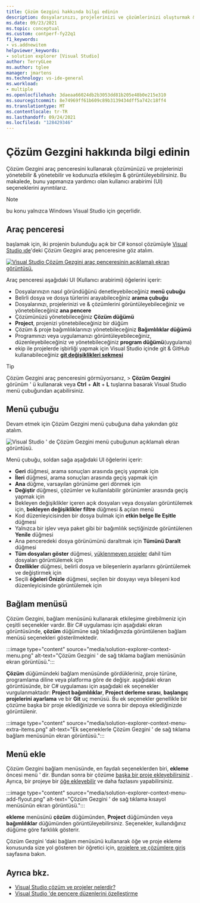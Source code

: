 ```yaml
---
title: Çözüm Gezgini hakkında bilgi edinin
description: dosyalarınızı, projelerinizi ve çözümlerinizi oluşturmak & yönetmek için Visual Studio Çözüm Gezgini araç penceresini nasıl kullanabileceğinizi öğrenin.
ms.date: 09/23/2021
ms.topic: conceptual
ms.custom: contperf-fy22q1
f1_keywords:
- vs.addnewitem
helpviewer_keywords:
- solution explorer [Visual Studio]
author: TerryGLee
ms.author: tglee
manager: jmartens
ms.technology: vs-ide-general
ms.workload:
- multiple
ms.openlocfilehash: 3daeaa66024db2b3053dd81b205e48b0e215e310
ms.sourcegitcommit: 8e74969ff61b609c89b3139434dff5a742c18ff4
ms.translationtype: MT
ms.contentlocale: tr-TR
ms.lasthandoff: 09/24/2021
ms.locfileid: "128429346"
---
```

# <a name="learn-about-solution-explorer"></a>Çözüm Gezgini hakkında bilgi edinin

Çözüm Gezgini araç penceresini kullanarak çözümünüzü ve projelerinizi yönetebilir & yönetebilir ve kodunuzla etkileşim & görüntüleyebilirsiniz. Bu makalede, bunu yapmanıza yardımcı olan kullanıcı arabirimi (UI) seçeneklerini ayrıntılarız.

> [!NOTE]
> bu konu yalnızca Windows Visual Studio için geçerlidir.

## <a name="tool-window"></a>Araç penceresi

başlamak için, iki projenin bulunduğu açık bir C# konsol çözümüyle [Visual Studio ıde](../get-started/visual-studio-ide.md)'deki Çözüm Gezgini araç penceresine göz atalım.

[![Visual Studio Çözüm Gezgini araç penceresinin açıklamalı ekran görüntüsü.](media/solution-explorer-tool-window.png)](media/solution-explorer-tool-window.png#lightbox)

Araç penceresi aşağıdaki UI (Kullanıcı arabirimi) öğelerini içerir:

- Dosyalarınızın nasıl göründüğünü denetleyebileceğiniz **menü çubuğu**
- Belirli dosya ve dosya türlerini arayabileceğiniz **arama çubuğu**
- Dosyalarınızı, projelerinizi ve & çözümlerini görüntüleyebileceğiniz ve yönetebileceğiniz **ana pencere**
- Çözümünüzü yönetebileceğiniz **Çözüm düğümü**
- **Project**, projenizi yönetebileceğiniz bir düğüm
- Çözüm & proje bağımlılıklarınızı yönetebileceğiniz **Bağımlılıklar düğümü**
- Programınızı veya uygulamanızı görüntüleyebileceğiniz, düzenleyebileceğiniz ve yönetebileceğiniz **program düğümü**(uygulama)
- ekip ile projelerde işbirliği yapmak için Visual Studio içinde git & GitHub kullanabileceğiniz **[git değişiklikleri sekmesi](../version-control/git-with-visual-studio.md?view=vs-2019&preserve-view=true#git-changes-window)**

> [!TIP]
> Çözüm Gezgini araç penceresini görmüyorsanız,   >  **Çözüm Gezgini** görünüm ' ü kullanarak veya **Ctrl** + **Alt** + **L** tuşlarına basarak Visual Studio menü çubuğundan açabilirsiniz.

## <a name="menu-bar"></a>Menü çubuğu

Devam etmek için Çözüm Gezgini menü çubuğuna daha yakından göz atalım.

![Visual Studio ' de Çözüm Gezgini menü çubuğunun açıklamalı ekran görüntüsü.](media/solution-explorer-menu-bar.png)

Menü çubuğu, soldan sağa aşağıdaki UI öğelerini içerir:

- **Geri** düğmesi, arama sonuçları arasında geçiş yapmak için
- **İleri** düğmesi, arama sonuçları arasında geçiş yapmak için
- **Ana** düğme, varsayılan görünüme geri dönmek için
- **Değiştir** düğmesi, çözümler ve kullanılabilir görünümler arasında geçiş yapmak için
- Bekleyen değişiklikler içeren açık dosyaları veya dosyaları görüntülemek için, **bekleyen değişiklikler filtre** düğmesi & açılan menü
- Kod düzenleyicisinden bir dosya bulmak için **etkin belge Ile Eşitle** düğmesi
- Yalnızca bir işlev veya paket gibi bir bağımlılık seçtiğinizde görüntülenen **Yenile** düğmesi
- Ana penceredeki dosya görünümünü daraltmak için **Tümünü Daralt** düğmesi
- **Tüm dosyaları göster** düğmesi, [yüklenmeyen projeler](filtered-solutions.md#toggle-unloaded-project-visibility) dahil tüm dosyaları görüntülemek için
- **Özellikler** düğmesi, belirli dosya ve bileşenlerin ayarlarını görüntülemek ve değiştirmek için
- Seçili **öğeleri Önizle** düğmesi, seçilen bir dosyayı veya bileşeni kod düzenleyicisinde görüntülemek için

## <a name="context-menu"></a>Bağlam menüsü

Çözüm Gezgini, bağlam menüsünü kullanarak etkileşime girebilmeniz için çeşitli seçenekler vardır. Bir C# uygulaması için aşağıdaki ekran görüntüsünde, **çözüm** düğümüne sağ tıkladığınızda görüntülenen bağlam menüsü seçenekleri gösterilmektedir.

:::image type="content" source="media/solution-explorer-context-menu.png" alt-text="Çözüm Gezgini ' de sağ tıklama bağlam menüsünün ekran görüntüsü.":::

**Çözüm** düğümündeki bağlam menüsünde gördükleriniz, proje türüne, programlama diline veya platforma göre de değişir. aşağıdaki ekran görüntüsünde, bir C# uygulaması için aşağıdaki ek seçenekler vurgulanmaktadır: **Project bağımlılıklar**, **Project derleme sırası**, **başlangıç projelerini ayarlama** ve bir **Git** uç menüsü. Bu ek seçenekler genellikle bir çözüme başka bir proje eklediğinizde ve sonra bir depoya eklediğinizde görüntülenir.

:::image type="content" source="media/solution-explorer-context-menu-extra-items.png" alt-text="Ek seçeneklerle Çözüm Gezgini ' de sağ tıklama bağlam menüsünün ekran görüntüsü.":::

## <a name="add-menu"></a>Menü ekle

Çözüm Gezgini bağlam menüsünde, en faydalı seçeneklerden biri, **ekleme** öncesi menü ' dir. Bundan sonra bir çözüme [başka bir proje ekleyebilirsiniz](../get-started/csharp/tutorial-console-part-2.md#add-another-project) . Ayrıca, bir projeye bir [öğe ekleyebilir](reference/add-new-item-command.md) ve daha fazlasını yapabilirsiniz.

:::image type="content" source="media/solution-explorer-context-menu-add-flyout.png" alt-text="Çözüm Gezgini ' de sağ tıklama kısayol menüsünün ekran görüntüsü.":::

**ekleme** menüsünü **çözüm** düğümünden, **Project** düğümünden veya **bağımlılıklar** düğümünden görüntüleyebilirsiniz. Seçenekler, kullandığınız düğüme göre farklılık gösterir.

Çözüm Gezgini 'daki bağlam menüsünü kullanarak öğe ve proje ekleme konusunda size yol gösteren bir öğretici için, [projelere ve çözümlere giriş](../get-started/tutorial-projects-solutions.md#add-an-item-to-the-project) sayfasına bakın.

## <a name="see-also"></a>Ayrıca bkz.

- [Visual Studio çözüm ve projeler nelerdir?](solutions-and-projects-in-visual-studio.md)
- [Visual Studio 'de pencere düzenlerini özelleştirme](customizing-window-layouts-in-visual-studio.md)
